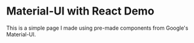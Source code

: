 # Material-UI with React Demo

This is a simple page I made using pre-made components from Google's Material-UI. 

